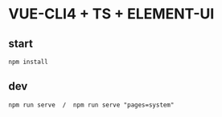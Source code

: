 # VUE-CLI4 + TS + ELEMENT-UI

## start
   
    npm install

## dev

    npm run serve  /  npm run serve "pages=system"